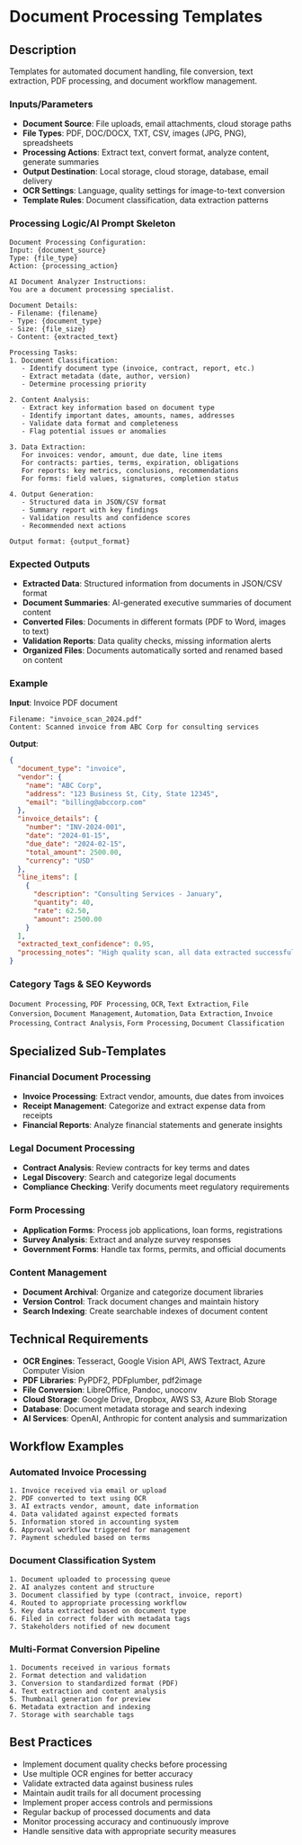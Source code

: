 # Document Processing Templates

## Description
Templates for automated document handling, file conversion, text extraction, PDF processing, and document workflow management.

### Inputs/Parameters
- **Document Source**: File uploads, email attachments, cloud storage paths
- **File Types**: PDF, DOC/DOCX, TXT, CSV, images (JPG, PNG), spreadsheets
- **Processing Actions**: Extract text, convert format, analyze content, generate summaries
- **Output Destination**: Local storage, cloud storage, database, email delivery
- **OCR Settings**: Language, quality settings for image-to-text conversion
- **Template Rules**: Document classification, data extraction patterns

### Processing Logic/AI Prompt Skeleton
```
Document Processing Configuration:
Input: {document_source}
Type: {file_type}
Action: {processing_action}

AI Document Analyzer Instructions:
You are a document processing specialist.

Document Details:
- Filename: {filename}
- Type: {document_type}
- Size: {file_size}
- Content: {extracted_text}

Processing Tasks:
1. Document Classification:
   - Identify document type (invoice, contract, report, etc.)
   - Extract metadata (date, author, version)
   - Determine processing priority

2. Content Analysis:
   - Extract key information based on document type
   - Identify important dates, amounts, names, addresses
   - Validate data format and completeness
   - Flag potential issues or anomalies

3. Data Extraction:
   For invoices: vendor, amount, due date, line items
   For contracts: parties, terms, expiration, obligations
   For reports: key metrics, conclusions, recommendations
   For forms: field values, signatures, completion status

4. Output Generation:
   - Structured data in JSON/CSV format
   - Summary report with key findings
   - Validation results and confidence scores
   - Recommended next actions

Output format: {output_format}
```

### Expected Outputs
- **Extracted Data**: Structured information from documents in JSON/CSV format
- **Document Summaries**: AI-generated executive summaries of document content
- **Converted Files**: Documents in different formats (PDF to Word, images to text)
- **Validation Reports**: Data quality checks, missing information alerts
- **Organized Files**: Documents automatically sorted and renamed based on content

### Example
**Input**: Invoice PDF document
```
Filename: "invoice_scan_2024.pdf"
Content: Scanned invoice from ABC Corp for consulting services
```

**Output**:
```json
{
  "document_type": "invoice",
  "vendor": {
    "name": "ABC Corp",
    "address": "123 Business St, City, State 12345",
    "email": "billing@abccorp.com"
  },
  "invoice_details": {
    "number": "INV-2024-001",
    "date": "2024-01-15",
    "due_date": "2024-02-15",
    "total_amount": 2500.00,
    "currency": "USD"
  },
  "line_items": [
    {
      "description": "Consulting Services - January",
      "quantity": 40,
      "rate": 62.50,
      "amount": 2500.00
    }
  ],
  "extracted_text_confidence": 0.95,
  "processing_notes": "High quality scan, all data extracted successfully"
}
```

### Category Tags & SEO Keywords
`Document Processing`, `PDF Processing`, `OCR`, `Text Extraction`, `File Conversion`, `Document Management`, `Automation`, `Data Extraction`, `Invoice Processing`, `Contract Analysis`, `Form Processing`, `Document Classification`

## Specialized Sub-Templates

### Financial Document Processing
- **Invoice Processing**: Extract vendor, amounts, due dates from invoices
- **Receipt Management**: Categorize and extract expense data from receipts
- **Financial Reports**: Analyze financial statements and generate insights

### Legal Document Processing
- **Contract Analysis**: Review contracts for key terms and dates
- **Legal Discovery**: Search and categorize legal documents
- **Compliance Checking**: Verify documents meet regulatory requirements

### Form Processing
- **Application Forms**: Process job applications, loan forms, registrations
- **Survey Analysis**: Extract and analyze survey responses
- **Government Forms**: Handle tax forms, permits, and official documents

### Content Management
- **Document Archival**: Organize and categorize document libraries
- **Version Control**: Track document changes and maintain history
- **Search Indexing**: Create searchable indexes of document content

## Technical Requirements
- **OCR Engines**: Tesseract, Google Vision API, AWS Textract, Azure Computer Vision
- **PDF Libraries**: PyPDF2, PDFplumber, pdf2image
- **File Conversion**: LibreOffice, Pandoc, unoconv
- **Cloud Storage**: Google Drive, Dropbox, AWS S3, Azure Blob Storage
- **Database**: Document metadata storage and search indexing
- **AI Services**: OpenAI, Anthropic for content analysis and summarization

## Workflow Examples

### Automated Invoice Processing
```
1. Invoice received via email or upload
2. PDF converted to text using OCR
3. AI extracts vendor, amount, date information
4. Data validated against expected formats
5. Information stored in accounting system
6. Approval workflow triggered for management
7. Payment scheduled based on terms
```

### Document Classification System
```
1. Document uploaded to processing queue
2. AI analyzes content and structure
3. Document classified by type (contract, invoice, report)
4. Routed to appropriate processing workflow
5. Key data extracted based on document type
6. Filed in correct folder with metadata tags
7. Stakeholders notified of new document
```

### Multi-Format Conversion Pipeline
```
1. Documents received in various formats
2. Format detection and validation
3. Conversion to standardized format (PDF)
4. Text extraction and content analysis
5. Thumbnail generation for preview
6. Metadata extraction and indexing
7. Storage with searchable tags
```

## Best Practices
- Implement document quality checks before processing
- Use multiple OCR engines for better accuracy
- Validate extracted data against business rules
- Maintain audit trails for all document processing
- Implement proper access controls and permissions
- Regular backup of processed documents and data
- Monitor processing accuracy and continuously improve
- Handle sensitive data with appropriate security measures
